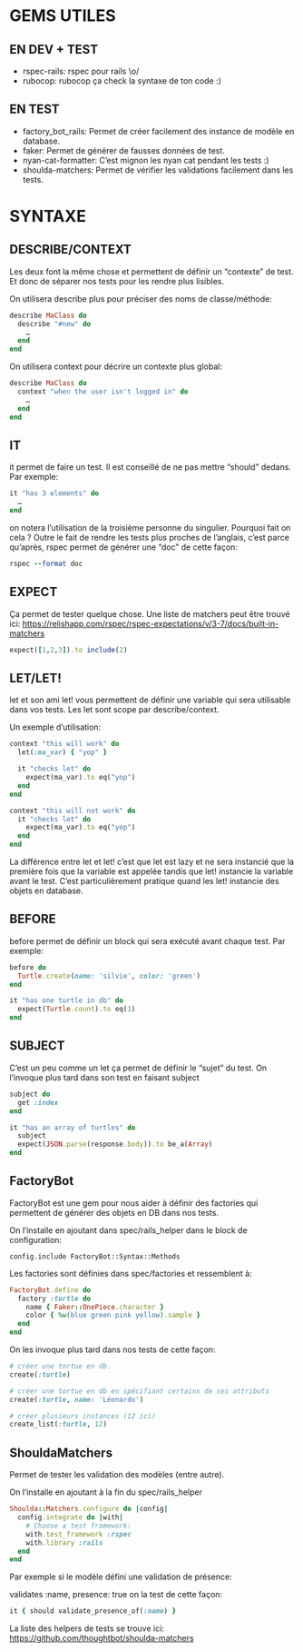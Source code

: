 # GEMS UTILES

## EN DEV + TEST
- rspec-rails: rspec pour rails \o/
- rubocop: rubocop ça check la syntaxe de ton code :)

## EN TEST
- factory_bot_rails: Permet de créer facilement des instance de modèle en database.
- faker: Permet de générer de fausses données de test.
- nyan-cat-formatter: C’est mignon les nyan cat pendant les tests :)
- shoulda-matchers: Permet de vérifier les validations facilement dans les tests.

# SYNTAXE

## DESCRIBE/CONTEXT
Les deux font la même chose et permettent de définir un “contexte” de test. Et donc de séparer nos tests pour les rendre plus lisibles.

On utilisera describe plus pour préciser des noms de classe/méthode:

```ruby 
describe MaClass do
  describe "#new" do
    …
  end
end
```

On utilisera context pour décrire un contexte plus global:
```ruby
describe MaClass do
  context "when the user isn't logged in" do
    …
  end
end
```

## IT
it permet de faire un test. Il est conseillé de ne pas mettre “should” dedans. Par exemple:

```ruby
it "has 3 elements" do
  …
end
```

on notera l’utilisation de la troisième personne du singulier. Pourquoi fait on cela ? Outre le fait de rendre les tests plus proches de l’anglais, c’est parce qu’après, rspec permet de générer une “doc” de cette façon:
```ruby
rspec --format doc
```


## EXPECT
Ça permet de tester quelque chose. Une liste de matchers peut être trouvé ici: https://relishapp.com/rspec/rspec-expectations/v/3-7/docs/built-in-matchers

```ruby
expect([1,2,3]).to include(2)
```

## LET/LET!
let et son ami let! vous permettent de définir une variable qui sera utilisable dans vos tests. Les let sont scope par describe/context.

Un exemple d’utilisation:

```ruby
context "this will work" do
  let(:ma_var) { "yop" }

  it "checks let" do
    expect(ma_var).to eq("yop")
  end
end

context "this will not work" do
  it "checks let" do
    expect(ma_var).to eq("yop")
  end
end
```

La différence entre let et let! c’est que let est lazy et ne sera instancié que la première fois que la variable est appelée tandis que let! instancie la variable avant le test. C’est particulièrement pratique quand les let! instancie des objets en database.

## BEFORE

before permet de définir un block qui sera exécuté avant chaque test. Par exemple:

```ruby
before do
  Turtle.create(name: 'silvie', color: 'green')
end

it "has one turtle in db" do
  expect(Turtle.count).to eq(1)
end
```


## SUBJECT
C’est un peu comme un let ça permet de définir le “sujet” du test. On l’invoque plus tard dans son test en faisant subject

```ruby
subject do
  get :index
end

it "has an array of turtles" do
  subject
  expect(JSON.parse(response.body)).to be_a(Array)
end
```

## FactoryBot
FactoryBot est une gem pour nous aider à définir des factories qui permettent de générer des objets en DB dans nos tests.

On l’installe en ajoutant dans spec/rails_helper dans le block de configuration:

```config.include FactoryBot::Syntax::Methods```

Les factories sont définies dans spec/factories et ressemblent à:

```ruby
FactoryBot.define do
  factory :turtle do
    name { Faker::OnePiece.character }
    color { %w(blue green pink yellow).sample }
  end
end
```

On les invoque plus tard dans nos tests de cette façon:

```ruby
# créer une tortue en db.
create(:turtle)

# créer une tortue en db en spécifiant certains de ses attributs
create(:turtle, name: 'Léonardo')

# créer plusieurs instances (12 ici)
create_list(:turtle, 12)
```

## ShouldaMatchers
Permet de tester les validation des modèles (entre autre).


On l’installe en ajoutant à la fin du spec/rails_helper

```ruby
Shoulda::Matchers.configure do |config|
  config.integrate do |with|
    # Choose a test framework:
    with.test_framework :rspec
    with.library :rails
  end
end
```

Par exemple si le modèle défini une validation de présence:


validates :name, presence: true
on la test de cette façon:

```ruby
it { should validate_presence_of(:name) }
```

La liste des helpers de tests se trouve ici: https://github.com/thoughtbot/shoulda-matchers
